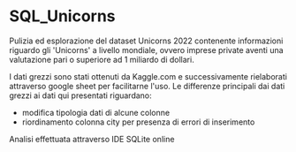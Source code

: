 # SQL_Unicorns
Pulizia ed esplorazione del dataset Unicorns 2022 contenente informazioni riguardo gli 'Unicorns' a livello mondiale, ovvero imprese private aventi
una valutazione pari o superiore ad 1 miliardo di dollari.

I dati grezzi sono stati ottenuti da Kaggle.com e successivamente rielaborati attraverso google sheet per facilitarne l'uso.
Le differenze principali dai dati grezzi ai dati qui presentati riguardano:
* modifica tipologia dati di alcune colonne
* riordinamento colonna city per presenza di errori di inserimento


Analisi effettuata attraverso IDE SQLite online 
